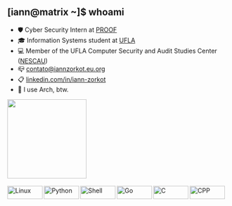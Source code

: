 ## [iann@matrix ~]$ whoami
- 🛡️ Cyber Security Intern at [PROOF](https://proof.com.br) 
- 🎓 Information Systems student at [UFLA](https://ufla.br)
- 💻 Member of the UFLA Computer Security and Audit Studies Center ([NESCAU](https://github.com/NESCAU-UFLA))
- 📪 contato@iannzorkot.eu.org
- 📋 [linkedin.com/in/iann-zorkot](https://linkedin.com/in/iann-zorkot)
- 🐧 I use Arch, btw.

<div align="left">
  <a href="https://github.com/Iann-Zorkot">
  <img height="180em" src="https://github-readme-stats.vercel.app/api?username=Iann-Zorkot&show_icons=true&theme=nord&include_all_commits=true&count_private=true"/>
</div>
<div style="display: inline_block"><br>
  <img align="left" alt="Linux" height="30" width="80" src="https://img.shields.io/badge/Linux-FCC624?style=for-the-badge&logo=linux&logoColor=black">
  <img align="left" alt="Python" height="30" width="80" src="https://img.shields.io/badge/Python-14354C?style=for-the-badge&logo=python&logoColor=white">
  <img align="left" alt="Shell" height="30" width="80" src="https://img.shields.io/badge/Shell_Script-121011?style=for-the-badge&logo=gnu-bash&logoColor=white">
  <img align="left" alt="Go" height="30" width="80" src="https://img.shields.io/badge/Go-00ADD8?style=for-the-badge&logo=go&logoColor=white">
  <img align="left" alt="C" height="30" width="80" src="https://img.shields.io/badge/C-00599C?style=for-the-badge&logo=c&logoColor=white">
  <img align="left" alt="CPP" height="30" width="80" src="https://img.shields.io/badge/C%2B%2B-00599C?style=for-the-badge&logo=c%2B%2B&logoColor=white">
</div>
